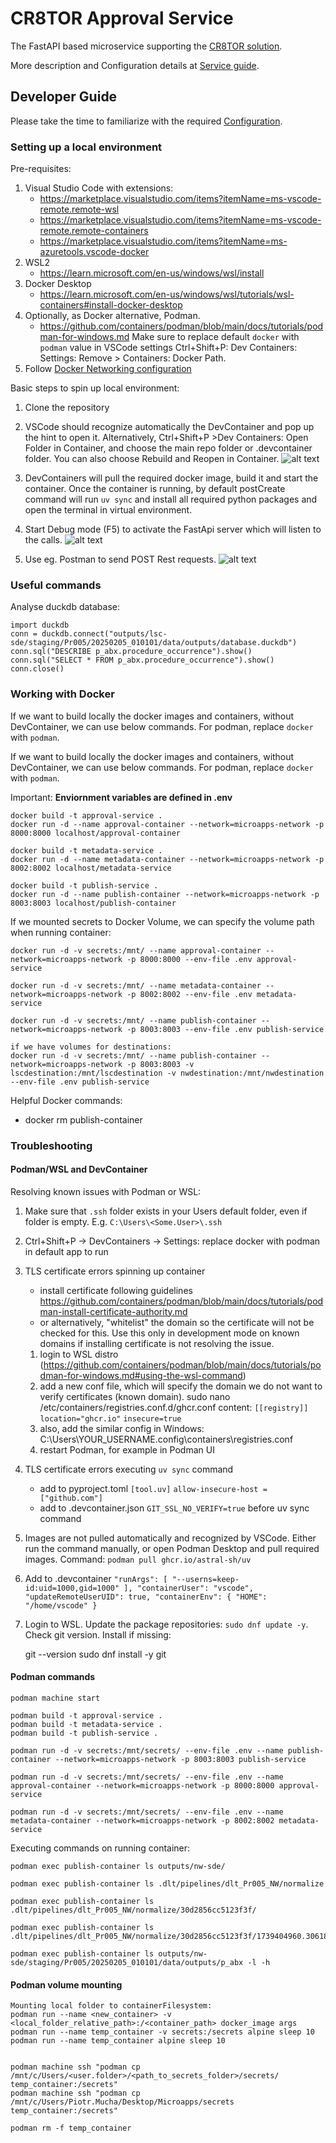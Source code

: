 # CR8TOR Approval Service

The FastAPI based microservice supporting the [CR8TOR solution](https://github.com/lsc-sde-crates/cr8tor).

More description and Configuration details at [Service guide](./docs/service.md).

## Developer Guide

Please take the time to familiarize with the required [Configuration](./docs/service.md).

### Setting up a local environment

Pre-requisites:

1) Visual Studio Code with extensions:
   * <https://marketplace.visualstudio.com/items?itemName=ms-vscode-remote.remote-wsl>
   * <https://marketplace.visualstudio.com/items?itemName=ms-vscode-remote.remote-containers>
   * <https://marketplace.visualstudio.com/items?itemName=ms-azuretools.vscode-docker>
2) WSL2
   * <https://learn.microsoft.com/en-us/windows/wsl/install>
3) Docker Desktop
   * <https://learn.microsoft.com/en-us/windows/wsl/tutorials/wsl-containers#install-docker-desktop>
4) Optionally, as Docker alternative, Podman.
   * <https://github.com/containers/podman/blob/main/docs/tutorials/podman-for-windows.md>
   Make sure to replace default `docker` with `podman` value in VSCode settings Ctrl+Shift+P: Dev Containers: Settings: Remove > Containers: Docker Path.
5) Follow [Docker Networking configuration](./docs/service.md#docker-network)

Basic steps to spin up local environment:

1) Clone the repository
2) VSCode should recognize automatically the DevContainer and pop up the hint to open it. Alternatively, Ctrl+Shift+P >Dev Containers: Open Folder in Container, and choose the main repo folder or .devcontainer folder.
   You can also choose Rebuild and Reopen in Container.
![alt text](./docs/devcontainer_run.png)

3) DevContainers will pull the required docker image, build it and start the container.
   Once the container is running, by default postCreate command will run `uv sync` and
   install all required python packages and open the terminal in virtual environment.
4) Start Debug mode (F5) to activate the FastApi server which will listen to the calls.
   ![alt text](./docs/debug_server.png)
5) Use eg. Postman to send POST Rest requests.
   ![alt text](./docs/postman_call_example.png)

### Useful commands

Analyse duckdb database:

    import duckdb
    conn = duckdb.connect("outputs/lsc-sde/staging/Pr005/20250205_010101/data/outputs/database.duckdb")
    conn.sql("DESCRIBE p_abx.procedure_occurrence").show()
    conn.sql("SELECT * FROM p_abx.procedure_occurrence").show()
    conn.close()


### Working with Docker

If we want to build locally the docker images and containers, without DevContainer,
we can use below commands. For podman, replace `docker` with `podman`.

If we want to build locally the docker images and containers, without DevContainer, we can use below commands. For podman, replace `docker` with `podman`.

Important: **Enviornment variables are defined in .env**

    docker build -t approval-service .
    docker run -d --name approval-container --network=microapps-network -p 8000:8000 localhost/approval-container

    docker build -t metadata-service .
    docker run -d --name metadata-container --network=microapps-network -p 8002:8002 localhost/metadata-service

    docker build -t publish-service .
    docker run -d --name publish-container --network=microapps-network -p 8003:8003 localhost/publish-container

If we mounted secrets to Docker Volume, we can specify the volume path when running container:

    docker run -d -v secrets:/mnt/ --name approval-container --network=microapps-network -p 8000:8000 --env-file .env approval-service

    docker run -d -v secrets:/mnt/ --name metadata-container --network=microapps-network -p 8002:8002 --env-file .env metadata-service

    docker run -d -v secrets:/mnt/ --name publish-container --network=microapps-network -p 8003:8003 --env-file .env publish-service

    if we have volumes for destinations:
    docker run -d -v secrets:/mnt/ --name publish-container --network=microapps-network -p 8003:8003 -v lscdestination:/mnt/lscdestination -v nwdestination:/mnt/nwdestination --env-file .env publish-service

Helpful Docker commands:

* docker rm publish-container

### Troubleshooting

#### Podman/WSL and DevContainer

Resolving known issues with Podman or WSL:

1. Make sure that `.ssh` folder exists in your Users default folder, even if folder is empty. E.g. `C:\Users\<Some.User>\.ssh`
2. Ctrl+Shift+P -> DevContainers -> Settings: replace docker with podman in default app to run
3. TLS certificate errors spinning up container

    * install certificate following guidelines <https://github.com/containers/podman/blob/main/docs/tutorials/podman-install-certificate-authority.md>
    * or alternatively, "whitelist" the domain so the certificate will not be checked for this. Use this only in development mode on known domains if installing certificate is not resolving the issue.
    1) login to WSL distro (<https://github.com/containers/podman/blob/main/docs/tutorials/podman-for-windows.md#using-the-wsl-command>)
    2) add a new conf file, which will specify the domain we do not want to verify certificates (known domain).
    sudo nano /etc/containers/registries.conf.d/ghcr.conf
    content:
        `[[registry]]`
        `location="ghcr.io"`
        `insecure=true`
    3) also, add the similar config in Windows:
		C:\Users\YOUR_USERNAME\.config\containers\registries.conf
	4) restart Podman, for example in Podman UI
4. TLS certificate errors executing `uv sync` command
   * add to pyproject.toml
   `[tool.uv]`
   `allow-insecure-host = ["github.com"]`
   * add to .devcontainer.json `GIT_SSL_NO_VERIFY=true` before uv sync command
5. Images are not pulled automatically and recognized by VSCode. Either run the command manually, or open Podman Desktop and pull required images. Command:
    `podman pull ghcr.io/astral-sh/uv`
6. Add to .devcontainer
`"runArgs": [
  "--userns=keep-id:uid=1000,gid=1000"
 ],
 "containerUser": "vscode",
 "updateRemoteUserUID": true,
 "containerEnv": {
   "HOME": "/home/vscode"
 }`
7. Login to WSL. Update the package repositories:
`sudo dnf update -y`. Check git version. Install if missing:

    git --version
    sudo dnf install -y git

#### Podman commands
    podman machine start

    podman build -t approval-service .
    podman build -t metadata-service .
    podman build -t publish-service .

    podman run -d -v secrets:/mnt/secrets/ --env-file .env --name publish-container --network=microapps-network -p 8003:8003 publish-service

    podman run -d -v secrets:/mnt/secrets/ --env-file .env --name approval-container --network=microapps-network -p 8000:8000 approval-service
    
    podman run -d -v secrets:/mnt/secrets/ --env-file .env --name metadata-container --network=microapps-network -p 8002:8002 metadata-service

Executing commands on running container:

    podman exec publish-container ls outputs/nw-sde/

    podman exec publish-container ls .dlt/pipelines/dlt_Pr005_NW/normalize

    podman exec publish-container ls .dlt/pipelines/dlt_Pr005_NW/normalize/30d2856cc5123f3f/

    podman exec publish-container ls .dlt/pipelines/dlt_Pr005_NW/normalize/30d2856cc5123f3f/1739404960.306188/new_jobs

    podman exec publish-container ls outputs/nw-sde/staging/Pr005/20250205_010101/data/outputs/p_abx -l -h

#### Podman volume mounting
    Mounting local folder to containerFilesystem:
    podman run --name <new_container> -v <local_folder_relative_path>:/<container_path> docker_image args
    podman run --name temp_container -v secrets:/secrets alpine sleep 10
    podman run --name temp_container alpine sleep 10


    podman machine ssh "podman cp /mnt/c/Users/<user.folder>/<path_to_secrets_folder>/secrets/     temp_container:/secrets"
    podman machine ssh "podman cp /mnt/c/Users/Piotr.Mucha/Desktop/Microapps/secrets     temp_container:/secrets"

    podman rm -f temp_container